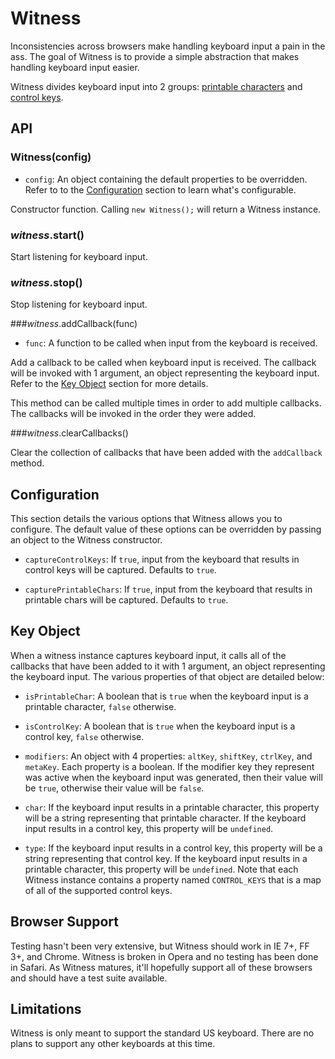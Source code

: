 # Witness

Inconsistencies across browsers make handling keyboard input a pain in the ass. The goal of Witness is to provide a simple abstraction that makes handling keyboard input easier.

Witness divides keyboard input into 2 groups: [printable characters](http://en.wikipedia.org/wiki/ASCII#ASCII_printable_characters) and [control keys](http://en.wikipedia.org/wiki/ASCII#ASCII_control_characters).

## API

### Witness(config)

* `config`: An object containing the default properties to be overridden. Refer to to the [Configuration](#configuration) section to learn what's configurable.

Constructor function. Calling `new Witness();` will return a Witness instance.

### _witness_.start()

Start listening for keyboard input.

### _witness_.stop()

Stop listening for keyboard input.

###_witness_.addCallback(func)

* `func`: A function to be called when input from the keyboard is received.

Add a callback to be called when keyboard input is received. The callback will be invoked with 1 argument, an object representing the keyboard input. Refer to the [Key Object](#key-object) section for more details.

This method can be called multiple times in order to add multiple callbacks. The callbacks will be invoked in the order they were added.

###_witness_.clearCallbacks()

Clear the collection of callbacks that have been added with the `addCallback` method.

## Configuration

This section details the various options that Witness allows you to configure. The default value of these options can be overridden by passing an object to the Witness constructor.

* `captureControlKeys`: If `true`, input from the keyboard that results in control keys will be captured. Defaults to `true`. 

* `capturePrintableChars`: If `true`, input from the keyboard that results in printable chars will be captured. Defaults to `true`. 

## Key Object

When a witness instance captures keyboard input, it calls all of the callbacks that have been added to it with 1 argument, an object representing the keyboard input. The various properties of that object are detailed below:

* `isPrintableChar`: A boolean that is `true` when the keyboard input is a printable character, `false` otherwise.

* `isControlKey`: A boolean that is `true` when the keyboard input is a control key, `false` otherwise.

* `modifiers`: An object with 4 properties: `altKey`, `shiftKey`, `ctrlKey`, and `metaKey`. Each property is a boolean. If the modifier key they represent was active when the keyboard input was generated, then their value will be `true`, otherwise their value will be `false`.

* `char`: If the keyboard input results in a printable character, this property will be a string representing that printable character. If the keyboard input results in a control key, this property will be `undefined`.

* `type`: If the keyboard input results in a control key, this property will be a string representing that control key. If the keyboard input results in a printable character, this property will be `undefined`. Note that each Witness instance contains a property named `CONTROL_KEYS` that is a map of all of the supported control keys.

## Browser Support

Testing hasn't been very extensive, but Witness should work in IE 7+, FF 3+, and Chrome. Witness is broken in Opera and no testing has been done in Safari. As Witness matures, it'll hopefully support all of these browsers and should have a test suite available.

## Limitations

Witness is only meant to support the standard US keyboard. There are no plans to support any other keyboards at this time.
